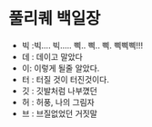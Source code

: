 # 풀리퀘 백일장

* 빅 :빅.... 빅..... 삑.. 삑.. 삑. 삑삑삑!!!
* 데 : 데이고 말았다
* 이: 이렇게 될줄 알았다.
* 터 : 터질 것이 터진것이다.
* 깃 : 깃발처럼 나부꼈던
* 허 : 허풍, 나의 그림자
* 브 : 브질없었던 거짓말
